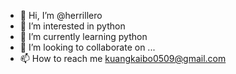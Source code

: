 - 👋 Hi, I’m @herrillero
- 👀 I’m interested in python
- 🌱 I’m currently learning python 
- 💞️ I’m looking to collaborate on ...
- 📫 How to reach me kuangkaibo0509@gmail.com

<!---
herrillero/herrillero is a ✨ special ✨ repository because its `README.md` (this file) appears on your GitHub profile.
You can click the Preview link to take a look at your changes.
--->
